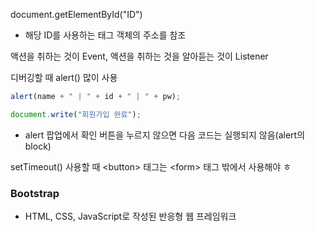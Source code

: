 document.getElementById("ID")

- 해당 ID를 사용하는 태그 객체의 주소를 참조



액션을 취하는 것이 Event, 액션을 취하는 것을 알아듣는 것이 Listener

디버깅할 때 alert() 많이 사용

```javascript
alert(name + " | " + id + " | " + pw);

document.write("회원가입 완료");
```

- alert 팝업에서 확인 버튼을 누르지 않으면 다음 코드는 실행되지 않음(alert의 block)

setTimeout() 사용할 때 \<button> 태그는 \<form> 태그 밖에서 사용해야 ㅎ



### Bootstrap

- HTML, CSS, JavaScript로 작성된 반응형 웹 프레임워크